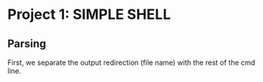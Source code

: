 # Project 1: SIMPLE SHELL
## Parsing
First, we separate the output redirection (file name) with the rest of the cmd line. 
